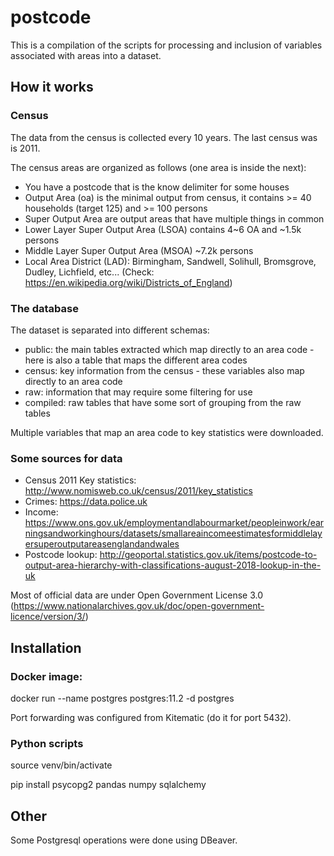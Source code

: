 # postcode

This is a compilation of the scripts for processing and inclusion of variables associated with areas into a dataset.

## How it works

### Census

The data from the census is collected every 10 years. The last census was is 2011.

The census areas are organized as follows (one area is inside the next):
- You have a postcode that is the know delimiter for some houses
- Output Area (oa) is the minimal output from census, it contains >= 40 households (target 125) and >= 100 persons
- Super Output Area are output areas that have multiple things in common
- Lower Layer Super Output Area (LSOA) contains 4~6 OA and ~1.5k persons
- Middle Layer Super Output Area (MSOA) ~7.2k persons
- Local Area District (LAD): Birmingham, Sandwell, Solihull, Bromsgrove, Dudley, Lichfield, etc... (Check: https://en.wikipedia.org/wiki/Districts_of_England)

### The database

The dataset is separated into different schemas:
- public: the main tables extracted which map directly to an area code - here is also a table that maps the different area codes
- census: key information from the census - these variables also map directly to an area code
- raw: information that may require some filtering for use
- compiled: raw tables that have some sort of grouping from the raw tables

Multiple variables that map an area code to key statistics were downloaded.

### Some sources for data

- Census 2011 Key statistics: http://www.nomisweb.co.uk/census/2011/key_statistics
- Crimes: https://data.police.uk
- Income: https://www.ons.gov.uk/employmentandlabourmarket/peopleinwork/earningsandworkinghours/datasets/smallareaincomeestimatesformiddlelayersuperoutputareasenglandandwales
- Postcode lookup: http://geoportal.statistics.gov.uk/items/postcode-to-output-area-hierarchy-with-classifications-august-2018-lookup-in-the-uk

Most of official data are under Open Government License 3.0 (https://www.nationalarchives.gov.uk/doc/open-government-licence/version/3/)

## Installation

### Docker image:

docker run --name postgres postgres:11.2 -d postgres

Port forwarding was configured from Kitematic (do it for port 5432).

### Python scripts

source venv/bin/activate

pip install psycopg2 pandas numpy sqlalchemy

## Other

Some Postgresql operations were done using DBeaver.
